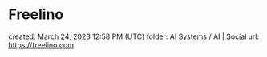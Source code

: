 # Freelino

created: March 24, 2023 12:58 PM (UTC)
folder: AI Systems / AI | Social
url: https://freelino.com